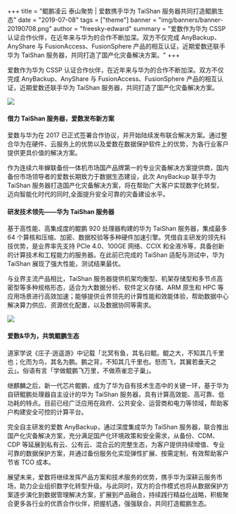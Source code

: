 +++
title = "鲲鹏凌云 泰山聚势 | 爱数携手华为 TaiShan 服务器共同打造鲲鹏生态"
date = "2019-07-08"
tags = ["theme"]
banner = "img/banners/banner-20190708.png"
author = "freesky-edward"
summary = "爱数作为华为 CSSP 认证合作伙伴，在近年来与华为的合作不断加深。双方不仅完成 AnyBackup、AnyShare 与 FusionAccess、FusionSphere 产品的相互认证，近期爱数还联手华为 TaiShan 服务器，共同打造了国产化灾备解决方案。"
+++

爱数作为华为 CSSP 认证合作伙伴，在近年来与华为的合作不断加深。双方不仅完成 AnyBackup、AnyShare 与 FusionAccess、FusionSphere 产品的相互认证，近期爱数还联手华为 TaiShan 服务器，共同打造了国产化灾备解决方案。

![](../../img/news/20190708/1.png)

#### 借力 TaiShan 服务器，爱数发布新方案

爱数与华为在 2017 已正式签署合作协议，并开始陆续发布联合解决方案。通过整合华为在硬件、云服务上的优势以及爱数在数据保护软件上的优势，为各行业客户提供更具价值的解决方案。

作为连续六年蝉联备份一体机市场国产品牌第一的专业灾备解决方案提供商，国内备份市场领导者的爱数长期致力于数据生态建设，此次 AnyBackup 联手华为 TaiShan 服务器打造国产化灾备解决方案，将在帮助广大客户实现数字化转型，迈向智能化时代的同时,全面提升安全可靠的灾备建设水平。

#### 研发技术领先——华为 TaiShan 服务器

基于高性能、高集成度的鲲鹏 920 处理器构建的华为 TaiShan 服务器，集成最多 64 个算核和压缩、加密、数据校验等多种硬件加速引擎。凭借自主研发的领先科技优势，是业界率先支持 PCIe 4.0、100GE 网络、CCIX 和全液冷等，具备创新的计算技术和工程能力的服务器。在此前已完成的 TaiShan 适配与测试中，华为 TaiShan 展现了强大性能，测试结果最优。

与业界主流产品相比，TaiShan 服务器提供机架均衡型、机架存储型和多节点高密型等多种规格形态，适合为大数据分析、软件定义存储、ARM 原生和 HPC 等应用场景进行高效加速；能够提供业界领先的计算性能和效能体验，帮助数据中心解决算力供应、资源优化配置，以及数据协同等需求。

![](../../img/banners/banner-20190708.png)

#### 爱数&华为，共筑鲲鹏生态

道家学说《庄子·逍遥游》中记载「北冥有鱼，其名曰鲲。鲲之大，不知其几千里也；化而为鸟，其名为鹏。鹏之背，不知其几千里也。怒而飞，其翼若垂天之云」。俗语有言「学做鲲鹏飞万里，不做燕雀恋子巢」。

继麒麟之后，新一代芯片鲲鹏，成为了华为自有技术生态中的关键一环，基于华为自研鲲鹏处理器自主设计的华为 TaiShan 服务器，具有计算高效能、高可靠、低功耗的特点。目前已经广泛应用在政府、公共安全、运营商和电力等领域，帮助客户构建安全可控的计算平台。

完全自主研发的爱数 AnyBackup，通过深度集成华为 TaiShan 服务器，联合推出国产化灾备解决方案，充分满足国产化环境政策和安全需求，从备份、CDM、CDP 等延展到私有云、公有云、混合云的完整生态，为客户提供持续增值、专业可靠的数据保护方案，并通过备份服务化实现弹性扩展、按需定制，有效帮助客户节省 TCO 成本。

展望未来，爱数将继续发挥产品方案和技术服务的优势，携手华为深耕云服务市场，助力企业组织数字化转型升级。与此同时，双方的合作模式也将从数据保护方案逐步演化到数据管理解决方案，扩展到产品融合，持续践行精益化战略，积极聚合更多各行业的优质合作伙伴，把握机遇，强强联合，共同打造鲲鹏生态。
